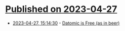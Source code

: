 # [Published on 2023-04-27](index.md)

* [2023-04-27, 15:14:30](https://lobste.rs/s/sxlefb/datomic_is_free_as_beer) - [Datomic is Free (as in beer)](https://blog.datomic.com/2023/04/datomic-is-free.html)
